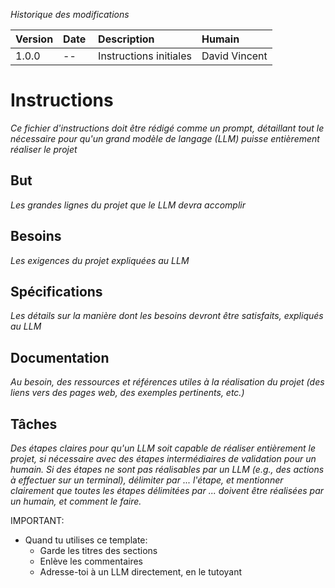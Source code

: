 *Historique des modifications*

| Version | Date | Description | Humain |
| :- | :- | :- | :- |
| 1.0.0 | <YYYY>-<MM>-<DD> | Instructions initiales | David Vincent |


# Instructions

*Ce fichier d'instructions doit être rédigé comme un prompt, détaillant tout le nécessaire pour qu'un grand modèle de langage (LLM) puisse entièrement réaliser le projet*

## But

*Les grandes lignes du projet que le LLM devra accomplir*

## Besoins

*Les exigences du projet expliquées au LLM*

## Spécifications

*Les détails sur la manière dont les besoins devront être satisfaits, expliqués au LLM*

## Documentation

*Au besoin, des ressources et références utiles à la réalisation du projet (des liens vers des pages web, des exemples pertinents, etc.)*

## Tâches

*Des étapes claires pour qu'un LLM soit capable de réaliser entièrement le projet, si nécessaire avec des étapes intermédiaires de validation pour un humain. Si des étapes ne sont pas réalisables par un LLM (e.g., des actions à effectuer sur un terminal), délimiter par <HUMAIN>...</HUMAIN> l'étape, et mentionner clairement que toutes les étapes délimitées par <HUMAIN>...</HUMAIN> doivent être réalisées par un humain, et comment le faire.*

IMPORTANT:
- Quand tu utilises ce template:
  - Garde les titres des sections
  - Enlève les commentaires
  - Adresse-toi à un LLM directement, en le tutoyant